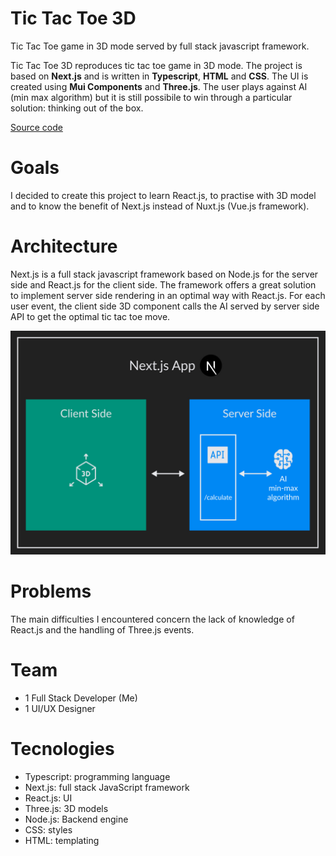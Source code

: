 # Tic Tac Toe 3D

Tic Tac Toe game in 3D mode served by full stack javascript framework.

Tic Tac Toe 3D reproduces tic tac toe game in 3D mode. The project is based on **Next.js** and is written in **Typescript**, **HTML** and **CSS**. The UI is created using **Mui Components** and **Three.js**. The user plays against AI (min max algorithm) but it is still possibile to win through a particular solution: thinking out of the box.

[Source code](https://github.com/mattiabonardi/tictactoe-ddd)

# Goals

I decided to create this project to learn React.js, to practise with 3D model and to know the benefit of Next.js instead of Nuxt.js (Vue.js framework). 

# Architecture
Next.js is a full stack javascript framework based on Node.js for the server side and React.js for the client side. The framework offers a great solution to implement server side rendering in an optimal way with React.js. For each user event, the client side 3D component calls the AI served by server side API to get the optimal tic tac toe move.

![tictactoe3d_architecture.png](./tictactoe3d_architecture.png)

# Problems
The main difficulties I encountered concern the lack of knowledge of React.js and the handling of Three.js events.

# Team
- 1 Full Stack Developer (Me)
- 1 UI/UX Designer

# Tecnologies
- Typescript: programming language
- Next.js: full stack JavaScript framework
- React.js: UI
- Three.js: 3D models
- Node.js: Backend engine
- CSS: styles
- HTML: templating